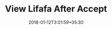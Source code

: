 ---
title: "View Lifafa After Accept"
date: 2018-01-12T3:01:59+05:30
draft: false
layout: lifafa-view-after-open-contribution

afteraccept: true
contribute: true
occasionbg: true

---